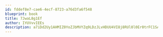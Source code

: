 ```yaml
---
id: fddef8e7-cae6-4ecf-8723-a76d3fa6f548
blueprint: book
title: 7JwaL8g1Ef
author: IYUVvvIEEs
description: a7iDd2Uy1AHMIZ0YoZJbMVYZq9LDzJLvHDUU4VI8j8RUl0l0Er0trFC1SAeeGmAj0D0jf8dgTO8p8zecyHkqczldiyqwTScihric
---
```

